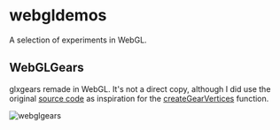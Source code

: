 # webgldemos

A selection of experiments in WebGL.

## WebGLGears

glxgears remade in WebGL. It's not a direct copy, although I did use the original [source code](https://github.com/JoakimSoderberg/mesademos/blob/master/src/xdemos/glxgears.c) as inspiration for the [createGearVertices](https://github.com/hectorbennett/webgldemos/blob/13428f5b744bd23588b5d46e7f0d6867620b37b2/src/utils/createGearBufferInfo.js#L14) function.

![webglgears](https://user-images.githubusercontent.com/23317027/158595589-aeb96da7-90b7-4042-a21d-281d99c1d52f.png)
